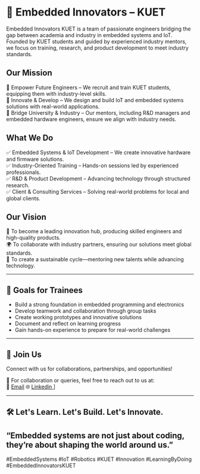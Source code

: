 # 🚀 Embedded Innovators  – KUET

Embedded Innovators KUET is a team of passionate engineers bridging the gap between academia and industry in embedded systems and IoT. Founded by KUET students and guided by experienced industry mentors, we focus on training, research, and product development to meet industry standards.

## Our Mission
🔹 Empower Future Engineers – We recruit and train KUET students, equipping them with industry-level skills.  
🔹 Innovate & Develop – We design and build IoT and embedded systems solutions with real-world applications.  
🔹 Bridge University & Industry – Our mentors, including R&D managers and embedded hardware engineers, ensure we align with industry needs.

## What We Do
✅ Embedded Systems & IoT Development – We create innovative hardware and firmware solutions.  
✅ Industry-Oriented Training – Hands-on sessions led by experienced professionals.  
✅ R&D & Product Development – Advancing technology through structured research.  
✅ Client & Consulting Services – Solving real-world problems for local and global clients.

## Our Vision
🚀 To become a leading innovation hub, producing skilled engineers and high-quality products.  
🌍 To collaborate with industry partners, ensuring our solutions meet global standards.  
🔄 To create a sustainable cycle—mentoring new talents while advancing technology.

---

## 🧠 Goals for Trainees

- Build a strong foundation in embedded programming and electronics
- Develop teamwork and collaboration through group tasks
- Create working prototypes and innovative solutions
- Document and reflect on learning progress
- Gain hands-on experience to prepare for real-world challenges

---

## 🤝 Join Us
Connect with us for collaborations, partnerships, and opportunities!

📧 For collaboration or queries, feel free to reach out to us at:  
📍 [Email](embeddedinnovators745@gmail.com) 
🌐 [Linkedin ](https://www.linkedin.com/company/embedded-innovators-kuet/)]

---


## 🛠️ Let's Learn. Let's Build. Let's Innovate.

“Embedded systems are not just about coding, they’re about shaping the world around us.”
---

#EmbeddedSystems #IoT #Robotics #KUET #Innovation #LearningByDoing #EmbeddedInnovatorsKUET
